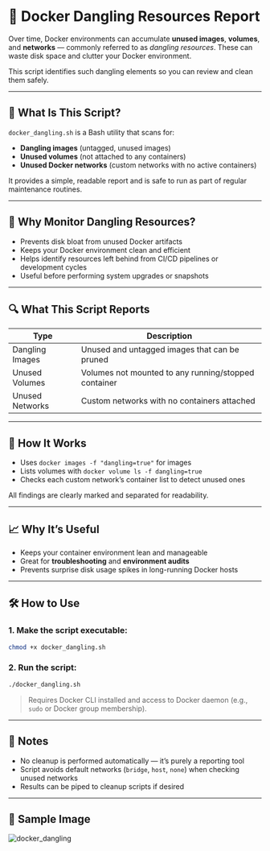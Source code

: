# 🧹 Docker Dangling Resources Report

Over time, Docker environments can accumulate **unused images**, **volumes**, and **networks** — commonly referred to as *dangling resources*. These can waste disk space and clutter your Docker environment.

This script identifies such dangling elements so you can review and clean them safely.

---

## 📌 What Is This Script?

`docker_dangling.sh` is a Bash utility that scans for:

- **Dangling images** (untagged, unused images)
- **Unused volumes** (not attached to any containers)
- **Unused Docker networks** (custom networks with no active containers)

It provides a simple, readable report and is safe to run as part of regular maintenance routines.

---

## 🎯 Why Monitor Dangling Resources?

- Prevents disk bloat from unused Docker artifacts  
- Keeps your Docker environment clean and efficient  
- Helps identify resources left behind from CI/CD pipelines or development cycles  
- Useful before performing system upgrades or snapshots  

---

## 🔍 What This Script Reports

| Type             | Description                                        |
|------------------|----------------------------------------------------|
| Dangling Images  | Unused and untagged images that can be pruned      |
| Unused Volumes   | Volumes not mounted to any running/stopped container |
| Unused Networks  | Custom networks with no containers attached        |

---

## 🧠 How It Works

- Uses `docker images -f "dangling=true"` for images  
- Lists volumes with `docker volume ls -f dangling=true`  
- Checks each custom network’s container list to detect unused ones  

All findings are clearly marked and separated for readability.

---

## 📈 Why It’s Useful

- Keeps your container environment lean and manageable  
- Great for **troubleshooting** and **environment audits**  
- Prevents surprise disk usage spikes in long-running Docker hosts  

---

## 🛠️ How to Use

### 1. Make the script executable:

```bash
chmod +x docker_dangling.sh
```

### 2. Run the script:

```bash
./docker_dangling.sh
```

> Requires Docker CLI installed and access to Docker daemon (e.g., `sudo` or Docker group membership).

---

## 📄 Notes

- No cleanup is performed automatically — it’s purely a reporting tool  
- Script avoids default networks (`bridge`, `host`, `none`) when checking unused networks  
- Results can be piped to cleanup scripts if desired  

---

## 📸 Sample Image

![docker_dangling](https://github.com/user-attachments/assets/20dc3be8-8404-48a0-8dfe-49767f9bb5a5)
